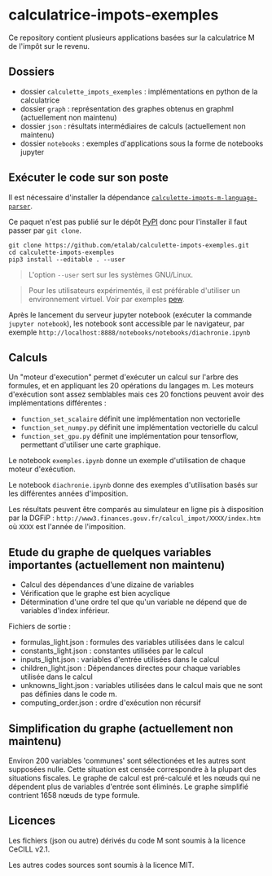 # calculatrice-impots-exemples

Ce repository contient plusieurs applications basées sur la calculatrice M de l'impôt sur le revenu.

## Dossiers

* dossier `calculette_impots_exemples` : implémentations en python de la calculatrice
* dossier `graph` : représentation des graphes obtenus en graphml (actuellement non maintenu)
* dossier `json` : résultats intermédiaires de calculs (actuellement non maintenu)
* dossier `notebooks` : exemples d'applications sous la forme de notebooks jupyter


## Exécuter le code sur son poste

Il est nécessaire d'installer la dépendance [`calculette-impots-m-language-parser`](https://github.com/etalab/calculette-impots-m-language-parser).

Ce paquet n'est pas publié sur le dépôt [PyPI](https://pypi.python.org/pypi) donc pour l'installer il faut passer par `git clone`. 
```
git clone https://github.com/etalab/calculette-impots-exemples.git
cd calculette-impots-exemples
pip3 install --editable . --user
```

> L'option `--user` sert sur les systèmes GNU/Linux.

> Pour les utilisateurs expérimentés, il est préférable d'utiliser un environnement virtuel. Voir par exemples [pew](https://github.com/berdario/pew).

Après le lancement du serveur jupyter notebook (exécuter la commande `jupyter notebook`), les notebook sont accessible par le navigateur, par exemple `http://localhost:8888/notebooks/notebooks/diachronie.ipynb`

## Calculs

Un "moteur d'execution" permet d'exécuter un calcul sur l'arbre des formules, et en appliquant les 20 opérations du langages m. Les moteurs d'exécution sont assez semblables mais ces 20 fonctions peuvent avoir des implémentations différentes :
* `function_set_scalaire` définit une implémentation non vectorielle
* `function_set_numpy.py` définit une implémentation vectorielle du calcul
* `function_set_gpu.py` définit une implémentation pour tensorflow, permettant d'utiliser une carte graphique.

Le notebook `exemples.ipynb` donne un exemple d'utilisation de chaque moteur d'exécution.

Le notebook `diachronie.ipynb` donne des exemples d'utilisation basés sur les différentes années d'imposition.

Les résultats peuvent être comparés au simulateur en ligne pis à disposition par la DGFiP : `http://www3.finances.gouv.fr/calcul_impot/XXXX/index.htm` où `XXXX` est l'année de l'imposition.

## Etude du graphe de quelques variables importantes (actuellement non maintenu)

* Calcul des dépendances d'une dizaine de variables
* Vérification que le graphe est bien acyclique
* Détermination d'une ordre tel que qu'un variable ne dépend que de variables d'index inférieur.

Fichiers de sortie :
* formulas_light.json : formules des variables utilisées dans le calcul
* constants_light.json : constantes utilisées par le calcul
* inputs_light.json : variables d'entrée utilisées dans le calcul
* children_light.json : Dépendances directes pour chaque variables utilisée dans le calcul
* unknowns_light.json : variables utilisées dans le calcul mais que ne sont pas définies dans le code m.
* computing_order.json : ordre d'exécution non récursif


## Simplification du graphe (actuellement non maintenu)

Environ 200 variables 'communes' sont sélectionées et les autres sont supposées nulle. Cette situation est censée correspondre à la plupart des situations fiscales. Le graphe de calcul est pré-calculé et les nœuds qui ne dépendent plus de variables d'entrée sont éliminés. Le graphe simplifié contrient 1658 nœuds de type formule.


## Licences

Les fichiers (json ou autre) dérivés du code M sont soumis à la licence CeCILL v2.1.

Les autres codes sources sont soumis à la licence MIT.
